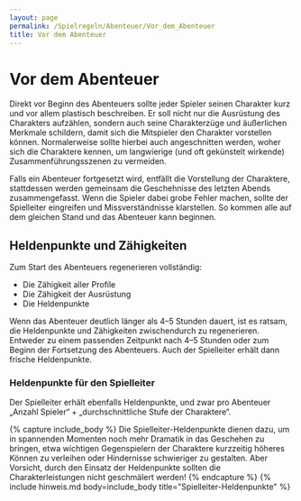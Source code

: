 ```yaml
---
layout: page
permalink: /Spielregeln/Abenteuer/Vor_dem_Abenteuer
title: Vor dem Abenteuer
---
```


# Vor dem Abenteuer

Direkt vor Beginn des Abenteuers sollte jeder Spieler seinen Charakter kurz und vor allem plastisch beschreiben. Er soll nicht nur die Ausrüstung des Charakters aufzählen, sondern auch seine Charakterzüge und äußerlichen Merkmale schildern, damit sich die Mitspieler den Charakter vorstellen können. Normalerweise sollte hierbei auch angeschnitten werden, woher sich die Charaktere kennen, um langwierige (und oft gekünstelt wirkende) Zusammenführungsszenen zu vermeiden.

Falls ein Abenteuer fortgesetzt wird, entfällt die Vorstellung der Charaktere, stattdessen werden gemeinsam die Geschehnisse des letzten Abends zusammengefasst. Wenn die Spieler dabei grobe Fehler machen, sollte der Spielleiter eingreifen und Missverständnisse klarstellen. So kommen alle auf dem gleichen Stand und das Abenteuer kann beginnen.

## Heldenpunkte und Zähigkeiten

Zum Start des Abenteuers regenerieren vollständig:

- Die Zähigkeit aller Profile
- Die Zähigkeit der Ausrüstung
- Die Heldenpunkte

Wenn das Abenteuer deutlich länger als 4&ndash;5 Stunden dauert, ist es ratsam, die Heldenpunkte und Zähigkeiten zwischendurch zu regenerieren. Entweder zu einem passenden Zeitpunkt nach 4&ndash;5 Stunden oder zum Beginn der Fortsetzung des Abenteuers. Auch der Spielleiter erhält dann frische Heldenpunkte.

### Heldenpunkte für den Spielleiter

Der Spielleiter erhält ebenfalls Heldenpunkte, und zwar pro Abenteuer &bdquo;Anzahl Spieler&ldquo; + &bdquo;durchschnittliche Stufe der Charaktere&ldquo;.

{% capture include_body %}
Die Spielleiter-Heldenpunkte dienen dazu, um in spannenden Momenten noch mehr Dramatik in das Geschehen zu bringen, etwa wichtigen Gegenspielern der Charaktere kurzzeitig höheres Können zu verleihen oder Hindernisse schwieriger zu gestalten. Aber Vorsicht, durch den Einsatz der Heldenpunkte sollten die Charakterleistungen nicht geschmälert werden!
{% endcapture %}
{% include hinweis.md body=include_body title="Spielleiter-Heldenpunkte" %}
